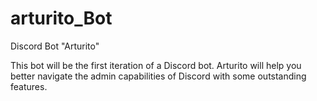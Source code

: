 # arturito_Bot
Discord Bot "Arturito" 

This bot will be the first iteration of a Discord bot. Arturito will help you better navigate the admin capabilities of Discord with some outstanding features.
